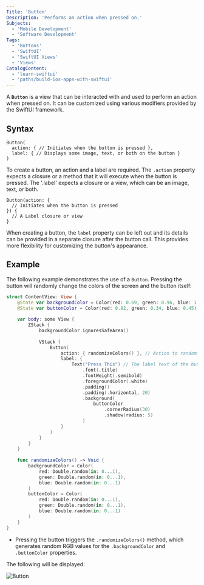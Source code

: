 ```yaml
---
Title: 'Button'
Description: 'Performs an action when pressed on.'
Subjects:
  - 'Mobile Development'
  - 'Software Development'
Tags:
  - 'Buttons'
  - 'SwiftUI'
  - 'SwiftUI Views'
  - 'Views'
CatalogContent:
  - 'learn-swiftui'
  - 'paths/build-ios-apps-with-swiftui'
---
```


A **`Button`** is a view that can be interacted with and used to perform an action when pressed on. It can be customized using various modifiers provided by the SwiftUI framework.

## Syntax

```pseudo
Button(
  action: { // Initiates when the button is pressed }, 
  label: { // Displays some image, text, or both on the button }
)
```

To create a button, an action and a label are required. The `.action` property expects a closure or a method that it will execute when the button is pressed. The '.label' expects a closure or a view, which can be an image, text, or both.

```pseudo
Button(action: {
  // Initiates when the button is pressed
}) {
  // A Label closure or view
}
```

When creating a button, the `label` property can be left out and its details can be provided in a separate closure after the button call. This provides more flexibility for customizing the button's appearance.

## Example

The following example demonstrates the use of a `Button`. Pressing the button will randomly change the colors of the screen and the button itself:

```swift
struct ContentView: View {
    @State var backgroundColor = Color(red: 0.69, green: 0.96, blue: 1.0)
    @State var buttonColor = Color(red: 0.82, green: 0.34, blue: 0.45)
    
    var body: some View {
        ZStack {
            backgroundColor.ignoresSafeArea()
            
            VStack {
                Button(
                    action: { randomizeColors() }, // Action to randomize the colors when the button is pressed
                    label: {
                        Text("Press This") // The label text of the button
                            .font(.title)
                            .fontWeight(.semibold)
                            .foregroundColor(.white)
                            .padding()
                            .padding(.horizontal, 20)
                            .background(
                                buttonColor
                                    .cornerRadius(30)
                                    .shadow(radius: 5)
                            )
                    }
                )
            }
        }
    }
    
    func randomizeColors() -> Void {
        backgroundColor = Color(
            red: Double.random(in: 0...1),
            green: Double.random(in: 0...1),
            blue: Double.random(in: 0...1)
        )
        buttonColor = Color(
            red: Double.random(in: 0...1),
            green: Double.random(in: 0...1),
            blue: Double.random(in: 0...1) 
        )
    }
}
```

- Pressing the button triggers the `.randomizeColors()` method, which generates random RGB values for the `.backgroundColor` and `.buttonColor` properties. 

The following will be displayed:

![Button](https://raw.githubusercontent.com/Codecademy/docs/main/media/swiftui-button.gif "Gif of a SwiftUI button being pressed. The colors of the screen and button change randomly as a result.")



